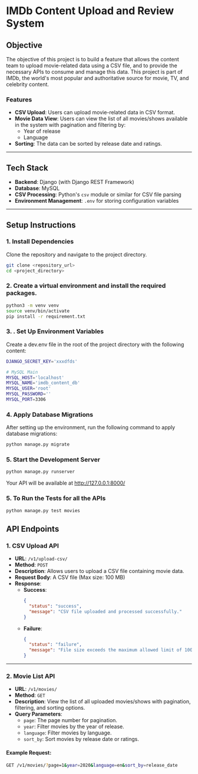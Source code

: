 # IMDb Content Upload and Review System

## Objective

The objective of this project is to build a feature that allows the content team to upload movie-related data using a CSV file, and to provide the necessary APIs to consume and manage this data. This project is part of IMDb, the world's most popular and authoritative source for movie, TV, and celebrity content.

### Features
- **CSV Upload**: Users can upload movie-related data in CSV format.
- **Movie Data View**: Users can view the list of all movies/shows available in the system with pagination and filtering by:
  - Year of release
  - Language
- **Sorting**: The data can be sorted by release date and ratings.

---

## Tech Stack

- **Backend**: Django (with Django REST Framework)
- **Database**: MySQL
- **CSV Processing**: Python's `csv` module or similar for CSV file parsing
- **Environment Management**: `.env` for storing configuration variables

---

## Setup Instructions

### 1. Install Dependencies

Clone the repository and navigate to the project directory.

```bash
git clone <repository_url>
cd <project_directory>
```

### 2. Create a virtual environment and install the required packages.

```bash
python3 -m venv venv
source venv/bin/activate
pip install -r requirement.txt
```

### 3. . Set Up Environment Variables
Create a dev.env file in the root of the project directory with the following content:

```bash
DJANGO_SECRET_KEY='xxxdfds'

# MySQL Main
MYSQL_HOST='localhost'
MYSQL_NAME='imdb_content_db'
MYSQL_USER='root'
MYSQL_PASSWORD=''
MYSQL_PORT=3306
```

### 4. Apply Database Migrations
After setting up the environment, run the following command to apply database migrations:

```bash
python manage.py migrate
```

### 5. Start the Development Server
```bash
python manage.py runserver
```
Your API will be available at http://127.0.0.1:8000/

### 5. To Run the Tests for all the APIs
```bash
python manage.py test movies
```


## API Endpoints

### 1. CSV Upload API
- **URL**: `/v1/upload-csv/`
- **Method**: `POST`
- **Description**: Allows users to upload a CSV file containing movie data.
- **Request Body**: A CSV file (Max size: 100 MB)
- **Response**:
  - **Success**:
    ```json
    {
      "status": "success",
      "message": "CSV file uploaded and processed successfully."
    }
    ```
  - **Failure**:
    ```json
    {
      "status": "failure",
      "message": "File size exceeds the maximum allowed limit of 100 MB."
    }
    ```

---

### 2. Movie List API
- **URL**: `/v1/movies/`
- **Method**: `GET`
- **Description**: View the list of all uploaded movies/shows with pagination, filtering, and sorting options.
- **Query Parameters**:
  - `page`: The page number for pagination.
  - `year`: Filter movies by the year of release.
  - `language`: Filter movies by language.
  - `sort_by`: Sort movies by release date or ratings.

#### Example Request:
```bash
GET /v1/movies/?page=1&year=2020&language=en&sort_by=release_date

